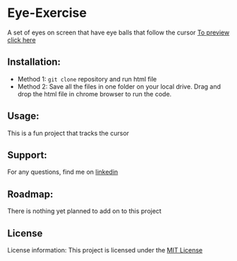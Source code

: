 # Eye-Exercise
A set of eyes on screen that have eye balls that follow the cursor [To preview click here](https://raw.githack.com/skaramje/Eye-Exercise/main/index.html)

## Installation:
* Method 1: `git clone` repository and run html file
* Method 2: Save all the files in one folder on your local drive. Drag and drop the html file in chrome browser to run the code. 

## Usage:
This is a fun project that tracks the cursor

## Support:
For any questions, find me on [linkedin](https://www.linkedin.com/in/simrat-karamjeet/)

## Roadmap:
There is nothing yet planned to add on to this project

## License
License information: This project is licensed under the [MIT License](https://github.com/skaramje/PacMen-Exercise/blob/main/LICENSE)

